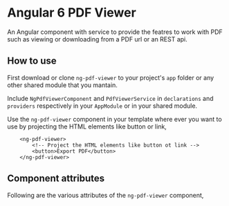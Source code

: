 # Angular 6 PDF Viewer

An Angular component with service to provide the featres to work with PDF such as viewing or downloading from a PDF url or an REST api.

## How to use

First download or clone `ng-pdf-viewer` to your project's `app` folder or any other shared module that you mantain. 

Include `NgPdfViewerComponent` and `PdfViewerService` in `declarations` and `providers` respectively in your `AppModule` or in your shared module.

Use the `ng-pdf-viewer` component in your template where ever you want to use by projecting the HTML elements like button or link,

        <ng-pdf-viewer>
            <!-- Project the HTML elements like button ot link -->
            <button>Export PDF</button>         
        </ng-pdf-viewer>
        
## Component attributes

Following are the various attributes of the `ng-pdf-viewer` component,


